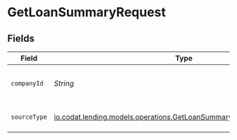 # GetLoanSummaryRequest


## Fields

| Field                                                                                                                                  | Type                                                                                                                                   | Required                                                                                                                               | Description                                                                                                                            | Example                                                                                                                                |
| -------------------------------------------------------------------------------------------------------------------------------------- | -------------------------------------------------------------------------------------------------------------------------------------- | -------------------------------------------------------------------------------------------------------------------------------------- | -------------------------------------------------------------------------------------------------------------------------------------- | -------------------------------------------------------------------------------------------------------------------------------------- |
| `companyId`                                                                                                                            | *String*                                                                                                                               | :heavy_check_mark:                                                                                                                     | Unique identifier for a company.                                                                                                       | 8a210b68-6988-11ed-a1eb-0242ac120002                                                                                                   |
| `sourceType`                                                                                                                           | [io.codat.lending.models.operations.GetLoanSummaryQueryParamSourceType](../../models/operations/GetLoanSummaryQueryParamSourceType.md) | :heavy_check_mark:                                                                                                                     | Data source type.                                                                                                                      |                                                                                                                                        |